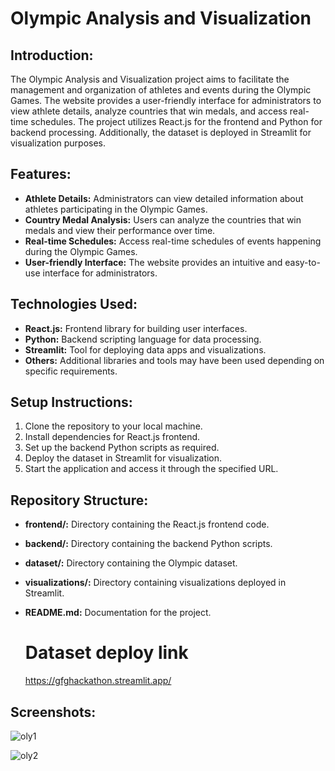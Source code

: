 # Olympic Analysis and Visualization

## Introduction:
The Olympic Analysis and Visualization project aims to facilitate the management and organization of athletes and events during the Olympic Games. The website provides a user-friendly interface for administrators to view athlete details, analyze countries that win medals, and access real-time schedules. The project utilizes React.js for the frontend and Python for backend processing. Additionally, the dataset is deployed in Streamlit for visualization purposes.

## Features:
- **Athlete Details:** Administrators can view detailed information about athletes participating in the Olympic Games.
- **Country Medal Analysis:** Users can analyze the countries that win medals and view their performance over time.
- **Real-time Schedules:** Access real-time schedules of events happening during the Olympic Games.
- **User-friendly Interface:** The website provides an intuitive and easy-to-use interface for administrators.

## Technologies Used:
- **React.js:** Frontend library for building user interfaces.
- **Python:** Backend scripting language for data processing.
- **Streamlit:** Tool for deploying data apps and visualizations.
- **Others:** Additional libraries and tools may have been used depending on specific requirements.

## Setup Instructions:
1. Clone the repository to your local machine.
2. Install dependencies for React.js frontend.
3. Set up the backend Python scripts as required.
4. Deploy the dataset in Streamlit for visualization.
5. Start the application and access it through the specified URL.

## Repository Structure:
- **frontend/:** Directory containing the React.js frontend code.
- **backend/:** Directory containing the backend Python scripts.
- **dataset/:** Directory containing the Olympic dataset.
- **visualizations/:** Directory containing visualizations deployed in Streamlit.
- **README.md:** Documentation for the project.

  # Dataset deploy link
   https://gfghackathon.streamlit.app/

## Screenshots:

![oly1](https://github.com/ankitkanojiya07/OlympicManagement/assets/94682775/f327ea07-b052-4053-9ea9-842fe338d43d)

![oly2](https://github.com/ankitkanojiya07/OlympicManagement/assets/94682775/bec96b87-1b2f-403a-8b9c-faa8d28c028c)






